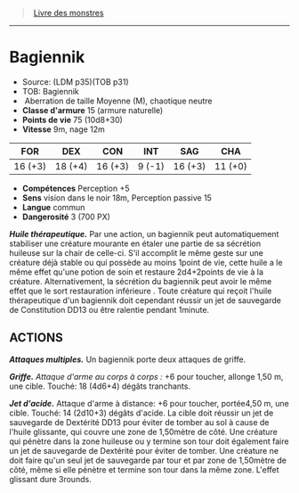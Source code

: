 ﻿> [Livre des monstres](tome_of_beasts_old.md)

---

# Bagiennik

- Source: (LDM p35)(TOB p31)
- TOB: Bagiennik
-  Aberration de taille Moyenne (M), chaotique neutre
- **Classe d'armure** 15 (armure naturelle)
- **Points de vie** 75 (10d8+30)
- **Vitesse** 9m, nage 12m

|FOR|DEX|CON|INT|SAG|CHA|
|---|---|---|---|---|---|
|16 (+3)|18 (+4)|16 (+3)|9 (-1)|16 (+3)|11 (+0)|

- **Compétences** Perception +5
- **Sens** vision dans le noir 18m, Perception passive 15
- **Langue** commun
- **Dangerosité** 3 (700 PX)

**_Huile thérapeutique._** Par une action, un bagiennik peut automatiquement stabiliser une créature mourante en étaler une partie de sa sécrétion huileuse sur la chair de celle-ci. S'il accomplit le même geste sur une créature déjà stable ou qui possède au moins 1point de vie, cette huile a le même effet qu'une potion de soin et restaure 2d4+2points de vie à la créature. Alternativement, la sécrétion du bagiennik peut avoir le même effet que le sort restauration inférieure . Toute créature qui reçoit l'huile thérapeutique d'un bagiennik doit cependant réussir un jet de sauvegarde de Constitution DD13 ou être ralentie pendant 1minute.

## ACTIONS

**_Attaques multiples._** Un bagiennik porte deux attaques de griffe.

**_Griffe._** _Attaque d'arme au corps à corps :_ +6 pour toucher, allonge 1,50 m, une cible. Touché: 18 (4d6+4) dégâts tranchants.

**_Jet d'acide._** Attaque d'arme à distance: +6 pour toucher, portée4,50 m, une cible. Touché: 14 (2d10+3) dégâts d'acide. La cible doit réussir un jet de sauvegarde de Dextérité DD13 pour éviter de tomber au sol à cause de l'huile glissante, qui couvre une zone de 1,50mètre de côté. Une créature qui pénètre dans la zone huileuse ou y termine son tour doit également faire un jet de sauvegarde de Dextérité pour éviter de tomber. Une créature ne doit faire qu'un seul jet de sauvegarde par tour et par zone de 1,50mètre de côté, même si elle pénètre et termine son tour dans la même zone. L'effet glissant dure 3rounds.

